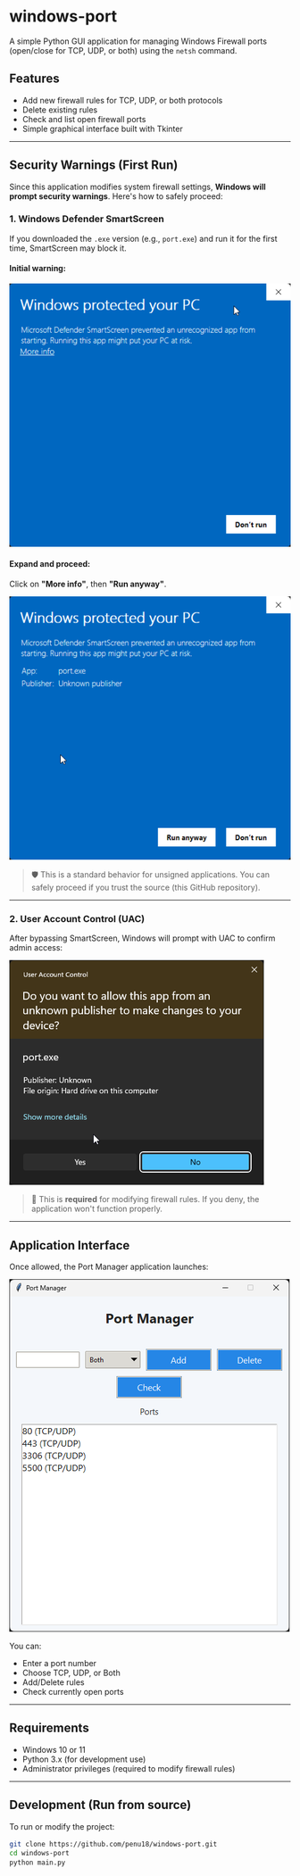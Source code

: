 # windows-port

A simple Python GUI application for managing Windows Firewall ports (open/close for TCP, UDP, or both) using the `netsh` command.

## Features

- Add new firewall rules for TCP, UDP, or both protocols
- Delete existing rules
- Check and list open firewall ports
- Simple graphical interface built with Tkinter

---

## Security Warnings (First Run)

Since this application modifies system firewall settings, **Windows will prompt security warnings**. Here's how to safely proceed:

### 1. Windows Defender SmartScreen

If you downloaded the `.exe` version (e.g., `port.exe`) and run it for the first time, SmartScreen may block it.

#### Initial warning:

![SmartScreen Initial](https://raw.githubusercontent.com/penu18/windows-port/refs/heads/main/screenshots/smartscreen_warning_initial.png)

#### Expand and proceed:

Click on **"More info"**, then **"Run anyway"**.

![SmartScreen Expanded](https://raw.githubusercontent.com/penu18/windows-port/refs/heads/main/screenshots/smartscreen_warning_expanded.png)

> 🛡 This is a standard behavior for unsigned applications. You can safely proceed if you trust the source (this GitHub repository).

---

### 2. User Account Control (UAC)

After bypassing SmartScreen, Windows will prompt with UAC to confirm admin access:

![UAC Prompt](https://raw.githubusercontent.com/penu18/windows-port/refs/heads/main/screenshots/uac_prompt_unknown_publisher.png)

> 🔐 This is **required** for modifying firewall rules. If you deny, the application won't function properly.

---

## Application Interface

Once allowed, the Port Manager application launches:

![Port Manager UI](https://raw.githubusercontent.com/penu18/windows-port/refs/heads/main/screenshots/port_manager_main_ui.png)

You can:
- Enter a port number
- Choose TCP, UDP, or Both
- Add/Delete rules
- Check currently open ports

---

## Requirements

- Windows 10 or 11
- Python 3.x (for development use)
- Administrator privileges (required to modify firewall rules)

---

## Development (Run from source)

To run or modify the project:

```bash
git clone https://github.com/penu18/windows-port.git
cd windows-port
python main.py
